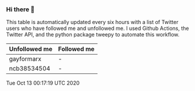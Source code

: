 ### Hi there 👋

This table is automatically updated every six hours with a list of Twitter users who have followed me and unfollowed me. I used Github Actions, the Twitter API, and the python package tweepy to automate this workflow.

| Unfollowed me |  Followed me |
| --- | --- |
|gayformarx|-|
|ncb38534504|-|
Tue Oct 13 00:17:19 UTC 2020
